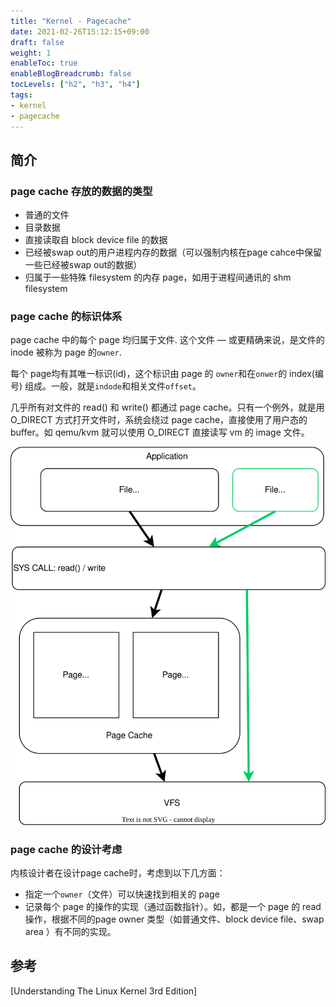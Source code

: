 ```yaml
---
title: "Kernel - Pagecache"
date: 2021-02-26T15:12:15+09:00
draft: false
weight: 1
enableToc: true
enableBlogBreadcrumb: false
tocLevels: ["h2", "h3", "h4"]
tags:
- kernel
- pagecache
---
```


## 简介

### page cache 存放的数据的类型

* 普通的文件
* 目录数据
* 直接读取自 block device file 的数据
* 已经被swap out的用户进程内存的数据（可以强制内核在page cahce中保留一些已经被swap out的数据）
* 归属于一些特殊 filesystem 的内存 page，如用于进程间通讯的 shm filesystem

### page cache 的标识体系

page cache 中的每个 page 均归属于文件. 这个文件 — 或更精确来说，是文件的 inode 被称为 page 的`owner`.

每个 page均有其唯一标识(id)，这个标识由 page 的 `owner`和在`onwer`的 index(编号) 组成。一般，就是`indode`和相关文件`offset`。

几乎所有对文件的 read() 和 write() 都通过 page cache。只有一个例外，就是用 O_DIRECT 方式打开文件时，系统会绕过 page cache，直接使用了用户态的buffer。如 qemu/kvm 就可以使用 O_DIRECT 直接读写 vm 的 image 文件。

![](pagecache-intro.drawio.svg)

### page cache 的设计考虑

内核设计者在设计page cache时，考虑到以下几方面：

* 指定一个`owner`（文件）可以快速找到相关的 page 
* 记录每个 page 的操作的实现（通过函数指针）。如，都是一个 page 的 read 操作，根据不同的page owner 类型（如普通文件、block device file、swap area ）有不同的实现。

## 参考

[Understanding The Linux Kernel 3rd Edition]